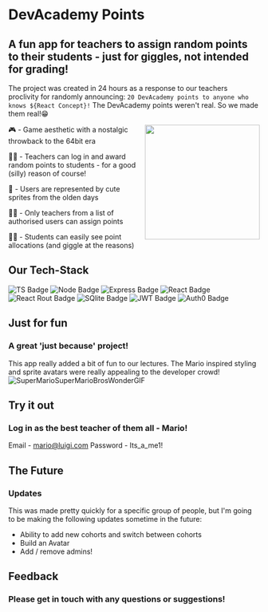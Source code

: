 # DevAcademy Points
## A fun app for teachers to assign random points to their students - just for giggles, not intended for grading!

The project was created in 24 hours as a response to our teachers proclivity for randomly announcing:
`20 DevAcademy points to anyone who knows ${React Concept}!`
The DevAcademy points weren't real. So we made them real!😁



<img align='right' src="https://repository-images.githubusercontent.com/731946486/f16438a3-b25b-4dc7-ba30-cabe67252358" width="230">

🎮 - Game aesthetic with a nostalgic throwback to the 64bit era

👩‍🏫 - Teachers can log in and award random points to students - for a good (silly) reason of course!

👾 - Users are represented by cute sprites from the olden days

👩‍🎓 - Only teachers from a list of authorised users can assign points

🧒🏻 - Students can easily see point allocations (and giggle at the reasons)


## Our Tech-Stack

 ![TS Badge](https://img.shields.io/badge/TypeScript-007ACC?style=for-the-badge&logo=typescript&logoColor=white) ![Node Badge](https://img.shields.io/badge/Node.js-43853D?style=for-the-badge&logo=node.js&logoColor=white) ![Express Badge](https://img.shields.io/badge/Express.js-404D59?style=for-the-badge) ![React Badge](https://img.shields.io/badge/React-20232A?style=for-the-badge&logo=react&logoColor=61DAFB) ![React Rout Badge](https://img.shields.io/badge/React_Router-CA4245?style=for-the-badge&logo=react-router&logoColor=white) ![SQlite Badge](https://img.shields.io/badge/SQLite-07405E?style=for-the-badge&logo=sqlite&logoColor=white) ![JWT Badge](https://img.shields.io/badge/json%20web%20tokens-323330?style=for-the-badge&logo=json-web-tokens&logoColor=pink) ![Auth0 Badge](https://img.shields.io/badge/Auth0-EB5424?logo=auth0&logoColor=fff&style=for-the-badge)

## Just for fun

### A great 'just because' project!

This app really added a bit of fun to our lectures. The Mario inspired styling and sprite avatars were really appealing to the developer crowd! ![SuperMarioSuperMarioBrosWonderGIF](https://github.com/peter-hind/devacademy-points/assets/108807475/85f444b3-090d-4742-b6da-0575606242ae)

## Try it out

### Log in as the best teacher of them all - Mario!

Email - mario@luigi.com
Password - Its_a_me1!


## The Future
### Updates

This was made pretty quickly for a specific group of people, but I'm going to be making the following updates sometime in the future:

* Ability to add new cohorts and switch between cohorts
* Build an Avatar
* Add / remove admins!


## Feedback
### Please get in touch with any questions or suggestions!
